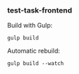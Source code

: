 ### test-task-frontend

Build with Gulp:

```
gulp build
```

Automatic rebuild:

```
gulp build --watch
```
